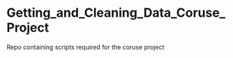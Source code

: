Getting_and_Cleaning_Data_Coruse_Project
========================================

Repo containing scripts required for the coruse project
